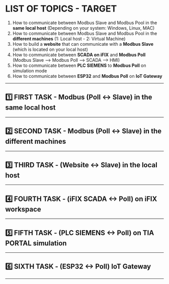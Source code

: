 # LIST OF TOPICS - TARGET
1. How to communicate between Modbus Slave and Modbus Pool in the **same local host** (Depending on your system: Windows, Linux, MAC)
2. How to communicate between Modbus Slave and Modbus Pool in the **different machines** (1: Local host - 2: Virtual Machine)
3. How to build a **website** that can communicate with a **Modbus Slave** (which is located on your local host)
4. How to communicate between **SCADA on iFIX** and **Modbus Poll** (Modbus Slave --> Modbus Poll --> SCADA --> HMI)
5. How to communicate between **PLC SIEMENS** to **Modbus Poll** on simulation mode
6. How to communicate between **ESP32** and **Modbus Poll** on **IoT Gateway**
---
## 1️⃣ FIRST TASK - Modbus (Poll <-> Slave) in the same local host

--- 
## 2️⃣ SECOND TASK - Modbus (Poll <-> Slave) in the different machines

--- 
## 3️⃣ THIRD TASK - (Website <-> Slave) in the local host

--- 
## 4️⃣ FOURTH TASK - (iFIX SCADA <-> Poll) on iFIX workspace

--- 
## 5️⃣ FIFTH TASK - (PLC SIEMENS <-> Poll) on TIA PORTAL simulation

--- 
## 6️⃣ SIXTH TASK - (ESP32 <-> Poll) IoT Gateway

--- 
